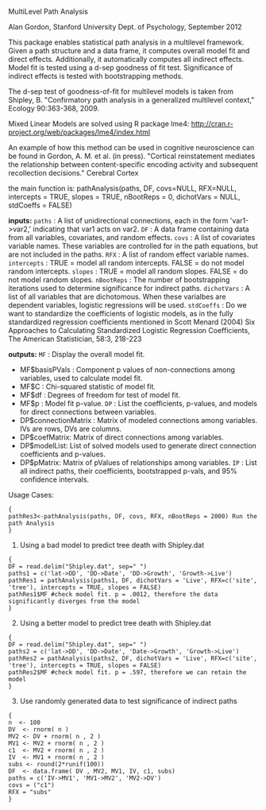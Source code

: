 MultiLevel Path Analysis

Alan Gordon, Stanford University Dept. of Psychology, September 2012

This package enables statistical path analysis in a multilevel framework.  Given a path structure and a data frame, it computes overall model fit and direct effects.  Additionally, it automatically computes all indirect effects.  Model fit is tested using a d-sep goodness of fit test.  Significance of indirect effects is tested with bootstrapping methods.  

The d-sep test of goodness-of-fit for multilevel models is taken from Shipley, B. "Confirmatory path analysis in a generalized multilevel context," Ecology 90:363-368, 2009.

Mixed Linear Models are solved using R package lme4: http://cran.r-project.org/web/packages/lme4/index.html

An example of how this method can be used in cognitive neuroscience can be found in Gordon, A. M. et al. (in press). "Cortical reinstatement mediates the relationship between content-specific encoding activity and subsequent recollection decisions." Cerebral Cortex 

the main function is:
pathAnalysis(paths, DF,  covs=NULL, RFX=NULL, intercepts = TRUE, slopes = TRUE, nBootReps = 0, dichotVars = NULL, stdCoeffs = FALSE)

**inputs:**
`paths` : A list of unidirectional connections, each in the form 'var1->var2,' indicating that var1 acts on var2.
`DF` : A data frame containing data from all variables, covariates, and random effects.
`covs` : A list of covariates variable names.  These variables are controlled for in the path equations, but are not included in the paths.
`RFX` : A list of random effect variable names.
`intercepts` : TRUE = model all random intercepts.  FALSE = do not model random intercepts.
`slopes` : TRUE = model all random slopes.  FALSE = do not model random slopes.
`nBootReps` : The number of bootstrapping iterations used to determine significance for indirect paths.
`dichotVars` : A list of all variables that are dichotomous.  When these varialbes are dependent variables, logistic regressions will be used.
`stdCoeffs` : Do we want to standardize the coefficients of logistic models, as in the fully standardized regression coefficients mentioned in Scott Menard (2004) Six Approaches to Calculating 
Standardized Logistic Regression Coefficients, The American Statistician, 58:3, 218-223

**outputs:**
`MF` : Display the overall model fit.
* MF$basisPVals : Component p values of non-connections among variables, used to calculate model fit.
* MF$C : Chi-squared statistic of model fit.
* MF$df : Degrees of freedom for test of model fit.
* MF$p : Model fit p-value.
`DP` : List the coefficients, p-values, and models for direct connections between variables.
* DP$connectionMatrix : Matrix of modeled connections among variables.  IVs are rows, DVs are columns.
* DP$coefMatrix: Matrix of direct connections among variables.
* DP$modelList: List of solved models used to generate direct connection coefficients and p-values.
* DP$pMatrix: Matrix of pValues of relationships among variables.
`IP` : List all indirect paths, their coefficients, bootstrapped p-vals, and 95% confidence intervals.

Usage Cases:

```
{
pathRes3<-pathAnalysis(paths, DF, covs, RFX, nBootReps = 2000) Run the path Analysis
}
```

1) Using a bad model to predict tree death with Shipley.dat 
```
{
DF = read.delim("Shipley.dat", sep=" ")
paths1 = c('lat->DD', 'DD->Date', 'DD->Growth', 'Growth->Live')
pathRes1 = pathAnalysis(paths1, DF, dichotVars = 'Live', RFX=c('site', 'tree'), intercepts = TRUE, slopes = FALSE)
pathRes1$MF #check model fit. p = .0012, therefore the data significantly diverges from the model
}
```


2) Using a better model to predict tree death with Shipley.dat 
```
{
DF = read.delim("Shipley.dat", sep=" ")
paths2 = c('lat->DD', 'DD->Date', 'Date->Growth', 'Growth->Live')
pathRes2 = pathAnalysis(paths2, DF, dichotVars = 'Live', RFX=c('site', 'tree'), intercepts = TRUE, slopes = FALSE)
pathRes2$MF #check model fit. p = .597, therefore we can retain the model
}
```


3) Use randomly generated data to test significance of indirect paths
```
{
n  <- 100
DV  <- rnorm( n )
MV2	<- DV + rnorm( n , 2 )
MV1	<- MV2 + rnorm( n , 2 )
c1  <- MV2 + rnorm( n , 2 )
IV	<- MV1 + rnorm( n , 2 )
subs <- round(2*runif(100))
DF	<- data.frame( DV , MV2, MV1, IV, c1, subs)
paths = c('IV->MV1', 'MV1->MV2', 'MV2->DV')
covs = ("c1")
RFX = "subs"
}
```

